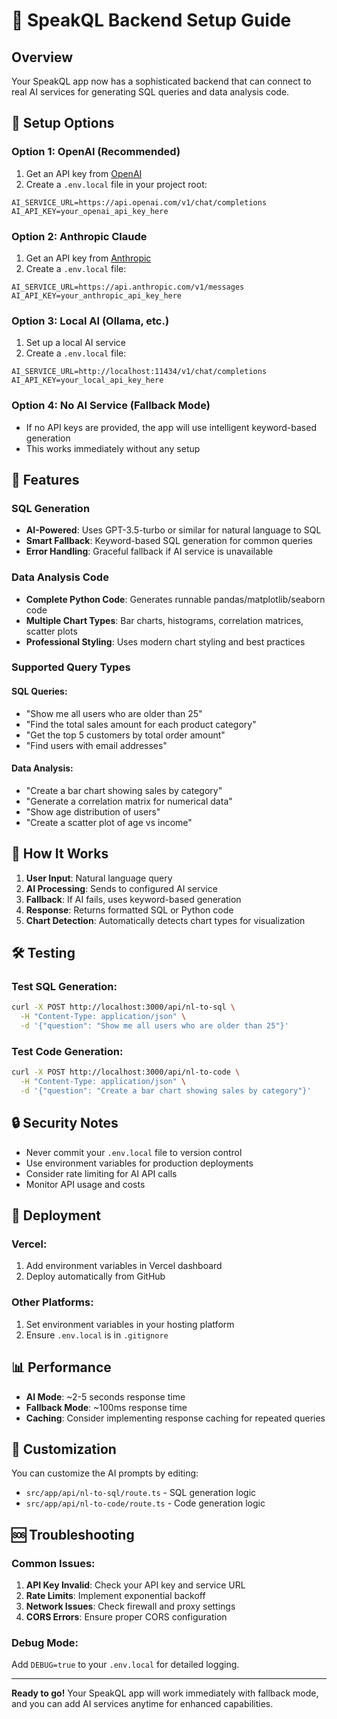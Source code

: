 # 🚀 SpeakQL Backend Setup Guide

## Overview
Your SpeakQL app now has a sophisticated backend that can connect to real AI services for generating SQL queries and data analysis code.

## 🔧 Setup Options

### Option 1: OpenAI (Recommended)
1. Get an API key from [OpenAI](https://platform.openai.com/api-keys)
2. Create a `.env.local` file in your project root:
```env
AI_SERVICE_URL=https://api.openai.com/v1/chat/completions
AI_API_KEY=your_openai_api_key_here
```

### Option 2: Anthropic Claude
1. Get an API key from [Anthropic](https://console.anthropic.com/)
2. Create a `.env.local` file:
```env
AI_SERVICE_URL=https://api.anthropic.com/v1/messages
AI_API_KEY=your_anthropic_api_key_here
```

### Option 3: Local AI (Ollama, etc.)
1. Set up a local AI service
2. Create a `.env.local` file:
```env
AI_SERVICE_URL=http://localhost:11434/v1/chat/completions
AI_API_KEY=your_local_api_key_here
```

### Option 4: No AI Service (Fallback Mode)
- If no API keys are provided, the app will use intelligent keyword-based generation
- This works immediately without any setup

## 🎯 Features

### SQL Generation
- **AI-Powered**: Uses GPT-3.5-turbo or similar for natural language to SQL
- **Smart Fallback**: Keyword-based SQL generation for common queries
- **Error Handling**: Graceful fallback if AI service is unavailable

### Data Analysis Code
- **Complete Python Code**: Generates runnable pandas/matplotlib/seaborn code
- **Multiple Chart Types**: Bar charts, histograms, correlation matrices, scatter plots
- **Professional Styling**: Uses modern chart styling and best practices

### Supported Query Types

#### SQL Queries:
- "Show me all users who are older than 25"
- "Find the total sales amount for each product category"
- "Get the top 5 customers by total order amount"
- "Find users with email addresses"

#### Data Analysis:
- "Create a bar chart showing sales by category"
- "Generate a correlation matrix for numerical data"
- "Show age distribution of users"
- "Create a scatter plot of age vs income"

## 🔄 How It Works

1. **User Input**: Natural language query
2. **AI Processing**: Sends to configured AI service
3. **Fallback**: If AI fails, uses keyword-based generation
4. **Response**: Returns formatted SQL or Python code
5. **Chart Detection**: Automatically detects chart types for visualization

## 🛠️ Testing

### Test SQL Generation:
```bash
curl -X POST http://localhost:3000/api/nl-to-sql \
  -H "Content-Type: application/json" \
  -d '{"question": "Show me all users who are older than 25"}'
```

### Test Code Generation:
```bash
curl -X POST http://localhost:3000/api/nl-to-code \
  -H "Content-Type: application/json" \
  -d '{"question": "Create a bar chart showing sales by category"}'
```

## 🔒 Security Notes

- Never commit your `.env.local` file to version control
- Use environment variables for production deployments
- Consider rate limiting for AI API calls
- Monitor API usage and costs

## 🚀 Deployment

### Vercel:
1. Add environment variables in Vercel dashboard
2. Deploy automatically from GitHub

### Other Platforms:
1. Set environment variables in your hosting platform
2. Ensure `.env.local` is in `.gitignore`

## 📊 Performance

- **AI Mode**: ~2-5 seconds response time
- **Fallback Mode**: ~100ms response time
- **Caching**: Consider implementing response caching for repeated queries

## 🎨 Customization

You can customize the AI prompts by editing:
- `src/app/api/nl-to-sql/route.ts` - SQL generation logic
- `src/app/api/nl-to-code/route.ts` - Code generation logic

## 🆘 Troubleshooting

### Common Issues:
1. **API Key Invalid**: Check your API key and service URL
2. **Rate Limits**: Implement exponential backoff
3. **Network Issues**: Check firewall and proxy settings
4. **CORS Errors**: Ensure proper CORS configuration

### Debug Mode:
Add `DEBUG=true` to your `.env.local` for detailed logging.

---

**Ready to go!** Your SpeakQL app will work immediately with fallback mode, and you can add AI services anytime for enhanced capabilities. 
